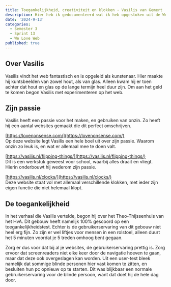 ```yaml
---
title: Toegankelijkheid, creativiteit en klokken - Vasilis van Gemert
description: Hier heb ik gedocumenteerd wat ik heb opgestoken uit de We Love Web van Vasilis van Gemert.
date: '2024-9-13'
categories:
  - Semester 3
  - Sprint 13
  - We Love Web
published: true
---
```


## Over Vasilis

Vasilis vindt het web fantastisch en is opgeleid als kunstenaar. Hier maakte hij kuntsbeelden van zowel hout, als van glas. Alleen kwam hij
er toen achter dat hout en glas op de lange termijn heel duur zijn. Om aan het geld te komen begon Vasilis met experimenteren op het web.

## Zijn passie

Vasilis heeft een passie voor het maken, en gebruiken van onzin. Zo heeft hij een aantal websites gemaakt die dit perfect omschrijven.

[https://lovenonsense.com/](https://lovenonsense.com/) <br>
Op deze website legt Vasilis een hele boel uit over zijn passie. Waarom onzin zo leuk is, en wat er allemaal mee te doen valt. 

[https://vasilis.nl/flipping-things/](https://vasilis.nl/flipping-things/) <br>
Dit is een werkstuk geweest voor school, waarbij alles draait en vliegt. Hierin onderbouwt hij wederom zijn passie.

[https://vasilis.nl/clocks/](https://vasilis.nl/clocks/) <br>
Deze website staat vol met allemaal verschillende klokken, met ieder zijn eigen functie die niet helemaal klopt.

## De toegankelijkheid

In het verhaal die Vasilis vertelde, begon hij over het Theo-Thijssenhuis van het HvA. Dit gebouw heeft namelijk 100% gescoord op een toegankelijkheidstest. 
Echter is de gebruikerservaring van dit gebouw niet heel erg fijn. Zo zijn er wel liftjes voor mensen in een rolstoel, alleen duurt het 5 minuten voordat
je 5 treden omhoog bent gegaan. 

Zorg er dus voor dat bij al je websites, de gebruikerservaring prettig is. Zorg ervoor dat screenreaders niet elke keer door de navigatie hoeven te gaan, maar dat deze ook overgeslagen kan worden. Uit een user-test bleek namelijk dat sommige blinde personen hier vast komen te zitten, en besluiten hun pc opnieuw op te starten. Dit was blijkbaar een normale gebruikerservaring
voor de blinde persoon, want dat doet hij de hele dag door.
